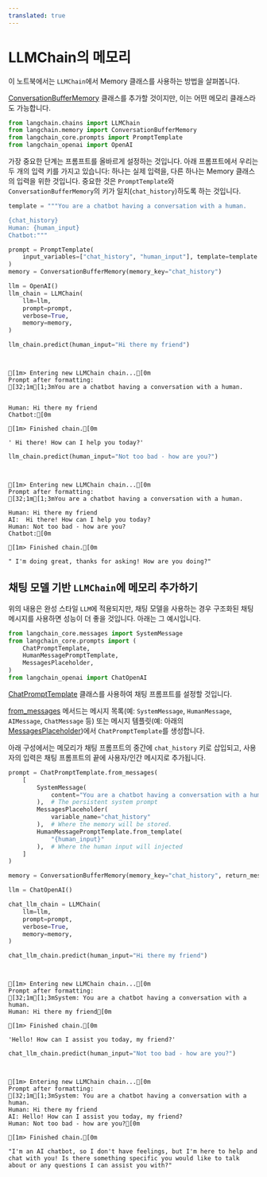 ```yaml
---
translated: true
---
```


# LLMChain의 메모리

이 노트북에서는 `LLMChain`에서 Memory 클래스를 사용하는 방법을 살펴봅니다.

[ConversationBufferMemory](https://api.python.langchain.com/en/latest/memory/langchain.memory.buffer.ConversationBufferMemory.html#langchain.memory.buffer.ConversationBufferMemory) 클래스를 추가할 것이지만, 이는 어떤 메모리 클래스라도 가능합니다.

```python
from langchain.chains import LLMChain
from langchain.memory import ConversationBufferMemory
from langchain_core.prompts import PromptTemplate
from langchain_openai import OpenAI
```

가장 중요한 단계는 프롬프트를 올바르게 설정하는 것입니다. 아래 프롬프트에서 우리는 두 개의 입력 키를 가지고 있습니다: 하나는 실제 입력을, 다른 하나는 Memory 클래스의 입력을 위한 것입니다. 중요한 것은 `PromptTemplate`와 `ConversationBufferMemory`의 키가 일치(`chat_history`)하도록 하는 것입니다.

```python
template = """You are a chatbot having a conversation with a human.

{chat_history}
Human: {human_input}
Chatbot:"""

prompt = PromptTemplate(
    input_variables=["chat_history", "human_input"], template=template
)
memory = ConversationBufferMemory(memory_key="chat_history")
```

```python
llm = OpenAI()
llm_chain = LLMChain(
    llm=llm,
    prompt=prompt,
    verbose=True,
    memory=memory,
)
```

```python
llm_chain.predict(human_input="Hi there my friend")
```

```output


[1m> Entering new LLMChain chain...[0m
Prompt after formatting:
[32;1m[1;3mYou are a chatbot having a conversation with a human.


Human: Hi there my friend
Chatbot:[0m

[1m> Finished chain.[0m
```

```output
' Hi there! How can I help you today?'
```

```python
llm_chain.predict(human_input="Not too bad - how are you?")
```

```output


[1m> Entering new LLMChain chain...[0m
Prompt after formatting:
[32;1m[1;3mYou are a chatbot having a conversation with a human.

Human: Hi there my friend
AI:  Hi there! How can I help you today?
Human: Not too bad - how are you?
Chatbot:[0m

[1m> Finished chain.[0m
```

```output
" I'm doing great, thanks for asking! How are you doing?"
```

## 채팅 모델 기반 `LLMChain`에 메모리 추가하기

위의 내용은 완성 스타일 `LLM`에 적용되지만, 채팅 모델을 사용하는 경우 구조화된 채팅 메시지를 사용하면 성능이 더 좋을 것입니다. 아래는 그 예시입니다.

```python
from langchain_core.messages import SystemMessage
from langchain_core.prompts import (
    ChatPromptTemplate,
    HumanMessagePromptTemplate,
    MessagesPlaceholder,
)
from langchain_openai import ChatOpenAI
```

[ChatPromptTemplate](https://api.python.langchain.com/en/latest/prompts/langchain_core.prompts.chat.ChatPromptTemplate.html?highlight=chatprompttemplate) 클래스를 사용하여 채팅 프롬프트를 설정할 것입니다.

[from_messages](https://api.python.langchain.com/en/latest/prompts/langchain_core.prompts.chat.ChatPromptTemplate.html#langchain_core.prompts.chat.ChatPromptTemplate.from_messages) 메서드는 메시지 목록(예: `SystemMessage`, `HumanMessage`, `AIMessage`, `ChatMessage` 등) 또는 메시지 템플릿(예: 아래의 [MessagesPlaceholder](https://api.python.langchain.com/en/latest/prompts/langchain_core.prompts.chat.MessagesPlaceholder.html#langchain_core.prompts.chat.MessagesPlaceholder))에서 `ChatPromptTemplate`를 생성합니다.

아래 구성에서는 메모리가 채팅 프롬프트의 중간에 `chat_history` 키로 삽입되고, 사용자의 입력은 채팅 프롬프트의 끝에 사용자/인간 메시지로 추가됩니다.

```python
prompt = ChatPromptTemplate.from_messages(
    [
        SystemMessage(
            content="You are a chatbot having a conversation with a human."
        ),  # The persistent system prompt
        MessagesPlaceholder(
            variable_name="chat_history"
        ),  # Where the memory will be stored.
        HumanMessagePromptTemplate.from_template(
            "{human_input}"
        ),  # Where the human input will injected
    ]
)

memory = ConversationBufferMemory(memory_key="chat_history", return_messages=True)
```

```python
llm = ChatOpenAI()

chat_llm_chain = LLMChain(
    llm=llm,
    prompt=prompt,
    verbose=True,
    memory=memory,
)
```

```python
chat_llm_chain.predict(human_input="Hi there my friend")
```

```output


[1m> Entering new LLMChain chain...[0m
Prompt after formatting:
[32;1m[1;3mSystem: You are a chatbot having a conversation with a human.
Human: Hi there my friend[0m

[1m> Finished chain.[0m
```

```output
'Hello! How can I assist you today, my friend?'
```

```python
chat_llm_chain.predict(human_input="Not too bad - how are you?")
```

```output


[1m> Entering new LLMChain chain...[0m
Prompt after formatting:
[32;1m[1;3mSystem: You are a chatbot having a conversation with a human.
Human: Hi there my friend
AI: Hello! How can I assist you today, my friend?
Human: Not too bad - how are you?[0m

[1m> Finished chain.[0m
```

```output
"I'm an AI chatbot, so I don't have feelings, but I'm here to help and chat with you! Is there something specific you would like to talk about or any questions I can assist you with?"
```
